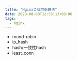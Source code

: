 ```yaml
---
title: "Nginx负载均衡算法"
date: 2023-08-08T12:58:13+08:00
tags:
  - nginx
---
```


- round-robin
- ip_hash
- hash/一致性hash
- least_conn